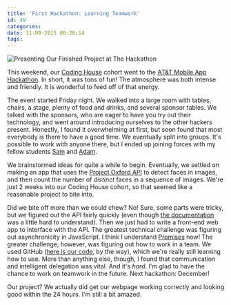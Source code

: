 ```yaml
---
title: 'First Hackathon: Learning Teamwork'
id: 49
categories:
date: 11-09-2015 00:28:14
tags:
---
```


![](https://babelthuap.files.wordpress.com/2015/11/img_20151107_182201.jpg "Presenting Our Finished Project at The Hackathon")

This weekend, our [Coding House](https://codinghouse.co) cohort went to the [AT&amp;T Mobile App Hackathon](https://twitter.com/hashtag/atthack?src=hash). In short, it was tons of fun! The atmosphere was both intense and friendly. It is wonderful to feed off of that energy.

The event started Friday night. We walked into a large room with tables, chairs, a stage, plenty of food and drinks, and several sponsor tables. We talked with the sponsors, who are eager to have you try out their technology, and went around introducing ourselves to the other hackers present. Honestly, I found it overwhelming at first, but soon found that most everybody is there to have a good time. We eventually split into groups. It's possible to work with anyone there, but I ended up joining forces with my fellow students [Sam](https://twitter.com/SamuelRobertso6) and [Adam](https://twitter.com/anothertruant).

We brainstormed ideas for quite a while to begin. Eventually, we settled on making an app that uses the [Project Oxford API](https://dev.projectoxford.ai/) to detect faces in images, and then count the number of _distinct_ faces in a sequence of images. We're just 2 weeks into our Coding House cohort, so that seemed like a reasonable project to bite into.

Did we bite off more than we could chew? No! Sure, some parts were tricky, but we figured out the API fairly quickly (even though [the documentation](https://dev.projectoxford.ai/docs/services/54d85c1d5eefd00dc474a0ef/operations/54f0375749c3f70a50e79b82) was a little hard to understand). Then we just had to write a front-end web app to interface with the API. The greatest technical challenge was figuring out asynchronicity in JavaScript. I think I understand [Promises](http://www.htmlgoodies.com/beyond/javascript/making-promises-with-jquery-deferred.html) now! The greater challenge, however, was figuring out how to work in a team. We used GitHub ([here is our code](https://github.com/babelthuap/facecounter), by the way), which we're really still learning how to use. More than anything else, though, I found that communication and intelligent delegation was vital. And it's _hard_. I'm glad to have the chance to work on teamwork in the future. Next hackathon: December!

Our project? We actually did get our webpage working correctly and looking good within the 24 hours. I'm still a bit amazed.